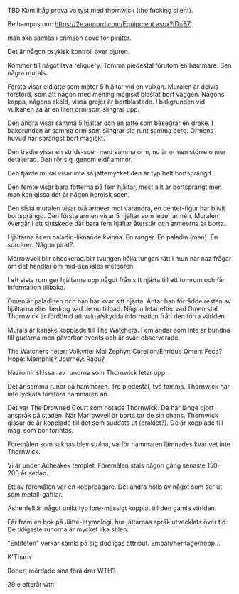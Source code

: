 TBD
Kom ihåg prova va tyst med thornwick (the fucking silent).

Be hampus om:
https://2e.aonprd.com/Equipment.aspx?ID=87

man ska samlas i crimson cove för pirater.

Det är någon psykisk kontroll över djuren. 

Kommer till något lava reliquery. Tomma piedestal förutom en hammare. Sen några murals. 

Första visar eldjätte som möter 5 hjältar vid en vulkan. Muralen är delvis förstörd, som att någon med mening magiskt blastat bort väggen. Någons kappa, någons sköld, vissa grejer är bortblastade. I bakgrunden vid vulkanen så är en liten orm som slingrar upp.

Den andra visar samma 5 hjältar och en jätte som besegrar en drake. I bakgrunden är samma orm som slingrar sig runt samma berg. Ormens huvud har sprängst bort magiskt.

Den tredje visar en strids-scen med samma orm, nu är ormen större o mer detaljerad. Den rör sig igenom eldflammor. 

Den fjärde mural visar inte så jättemycket den är typ helt bortsprängd.

Den femte visar bara fötterna på fem hjältar, mest allt är bortsprängt men man kan gissa det är någon heroisk scen.

Den sista muralen visar två armeer mot varandra, en center-figur har blivit bortsprängd. Den första armen visar 5 hjältar som leder armén. Muralen övergår i ett slutskede där bara fem hjältar återstår och armeerna är borta.

Hjältarna är en paladin-liknande kvinna. En ranger. En paladin (man). En sorcerer. Någon pirat?. 

Marrowveil blir chockerad/blir tvungen hålla tungan rätt i mun när naz frågar om det handlar om mid-sea isles meteoren.

I ett sista rum ger hjältarna upp något från sitt hjärta till ett tomrum och får information tillbaka. 

Omen är paladinen och han har kvar sitt hjärta. Antar han förrådde resten av hjältarna eller bedrog vad de nu tillbad. Någon letar efter vad Omen stal. Thornwick är fördömd att vakta/skydda information från den förra världen. 

Murals är kanske kopplade till The Watchers. Fem andar som inte är bundna till gudarna men påverkar events och är svår-observerade. 

The Watchers heter:
Valkyrie: Mai
Zephyr: Corellon/Enrique
Omen: Feca?
Hope: Memphis?
Journey: Ragu?

Nazromir skissar av runorna som Thornwick letar upp. 

Det är samma runor på hammaren. Tre piedestal, två tomma. Thornwick har inte lyckats förstöra hammaren än. 

Det var The Drowned Court som hotade Thornwick. De har länge gjort anspråk på staden. När Marrowveil är borta tar de sin chans. Thornwick gissar de är kopplade till det som suddats ut (oraklet?). De är kopplade till magi som bör förintas. 

Föremålen som saknas blev stulna, varför hammaren lämnades kvar vet inte Thornwick. 

Vi är under Acheakek templet. Föremålen stals någon gång senaste 150-200 år sedan. 

Ett av föremålen var en kopp/bägare. Det andra hölls av något som ser ut som metall-gafflar.

Ashenfell är något unikt typ lore-mässigt kopplat till den gamla världen. 

Får fram en bok på Jätte-etymologi, hur jättarnas språk utvecklats över tid. De tidigaste runorna är mycket lika stilen.

"Entiteten" verkar samla på sig dödligas attribut. Empati/heritage/hopp...

K'Tharn

Robert mördade sina föräldrar WTH?

29:e efteråt wth


